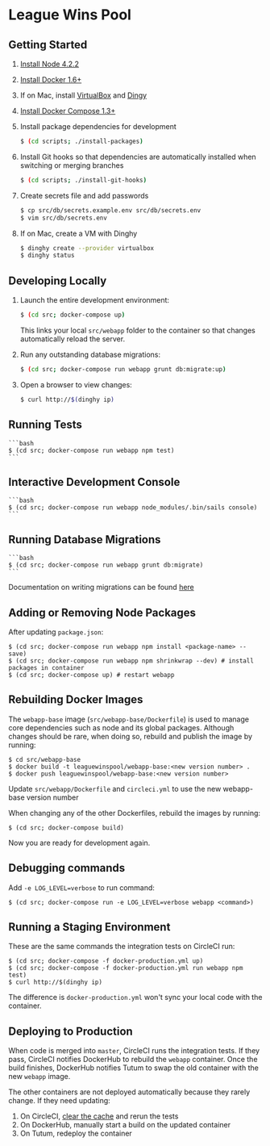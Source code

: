 # League Wins Pool

## Getting Started

1. [Install Node 4.2.2](https://nodejs.org/download/)
2. [Install Docker 1.6+](https://docs.docker.com/installation/)
3. If on Mac, install [VirtualBox](https://www.virtualbox.org) and [Dingy](https://github.com/codekitchen/dinghy)
4. [Install Docker Compose 1.3+](https://docs.docker.com/compose/install/)
5. Install package dependencies for development

    ```bash
    $ (cd scripts; ./install-packages)
    ```

6. Install Git hooks so that dependencies are automatically installed when switching or merging branches

    ```bash
    $ (cd scripts; ./install-git-hooks)
    ```

7. Create secrets file and add passwords
    
    ```bash
    $ cp src/db/secrets.example.env src/db/secrets.env
    $ vim src/db/secrets.env
    ```

8. If on Mac, create a VM with Dinghy

    ```bash
    $ dinghy create --provider virtualbox
    $ dinghy status
    ```


## Developing Locally

1. Launch the entire development environment:

    ```bash
    $ (cd src; docker-compose up)
    ```

    This links your local `src/webapp` folder to the container so that changes automatically reload the server.

2. Run any outstanding database migrations:

    ```bash
    $ (cd src; docker-compose run webapp grunt db:migrate:up)
    ```

3. Open a browser to view changes:

    ```bash
    $ curl http://$(dinghy ip)
    ```
    

## Running Tests

    ```bash
    $ (cd src; docker-compose run webapp npm test)
    ```

    
## Interactive Development Console

    ```bash
    $ (cd src; docker-compose run webapp node_modules/.bin/sails console)
    ```


## Running Database Migrations

    ```bash
    $ (cd src; docker-compose run webapp grunt db:migrate)
    ```

Documentation on writing migrations can be found [here](http://umigrate.readthedocs.org/projects/db-migrate/en/latest/)
    

## Adding or Removing Node Packages

After updating `package.json`:

    $ (cd src; docker-compose run webapp npm install <package-name> --save)
    $ (cd src; docker-compose run webapp npm shrinkwrap --dev) # install packages in container
    $ (cd src; docker-compose up) # restart webapp


## Rebuilding Docker Images

The `webapp-base` image (`src/webapp-base/Dockerfile`) is used to manage core dependencies such as node and its global packages. Although changes should be rare, when doing so, rebuild and publish the image by running:

    $ cd src/webapp-base
    $ docker build -t leaguewinspool/webapp-base:<new version number> .
    $ docker push leaguewinspool/webapp-base:<new version number>

Update `src/webapp/Dockerfile` and `circleci.yml` to use the new webapp-base version number

When changing any of the other Dockerfiles, rebuild the images by running:

    $ (cd src; docker-compose build)

Now you are ready for development again.


## Debugging commands

Add `-e LOG_LEVEL=verbose` to run command:

    $ (cd src; docker-compose run -e LOG_LEVEL=verbose webapp <command>)


## Running a Staging Environment

These are the same commands the integration tests on CircleCI run:

    $ (cd src; docker-compose -f docker-production.yml up)
    $ (cd src; docker-compose -f docker-production.yml run webapp npm test)
    $ curl http://$(dinghy ip)

The difference is `docker-production.yml` won't sync your local code with the container.


## Deploying to Production

When code is merged into `master`, CircleCI runs the integration tests. If they pass, CircleCI notifies DockerHub to rebuild the `webapp` container. Once the build finishes, DockerHub notifies Tutum to swap the old container with the new `webapp` image.

The other containers are not deployed automatically because they rarely change. If they need updating:

1. On CircleCI, [clear the cache](https://circleci.com/docs/how-cache-works) and rerun the tests
2. On DockerHub, manually start a build on the updated container
3. On Tutum, redeploy the container
